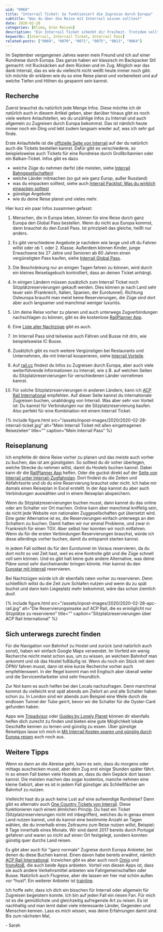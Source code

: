 ```yaml
---
uid: "0068"
title: "Interrail Ticket: So funktioniert die Zugreise durch Europa"
subtitle: "Was du über die Reise mit Interrail wissen solltest"
date: 2020-02-28
categories: [Klima, Grün Reisen]
description: "Ein Interrail Ticket schenkt dir Freiheit. Trotzdem solltest du einges beachten bevor du losfährst. Tipps für die Reise mit Interrail Pass."
keywords: [Interrail, Interrail Ticket, Interrail Pass]
related-posts: ["0069", "0070", "0071", "0075", "0013", "0064"]
---
```

Im September vergangenen Jahres waren mein Freund und ich auf einer Rundreise durch Europa. Das ganze haben wir klassisch im Backpacker Stil gemacht: mit Rucksäcken auf dem Rücken und im Zug. Möglich war das dank Interrail, das es wie du vielleicht nicht weißt heute immer noch gibt. Ich möchte dir erklären wie du so eine Reise planst und vorbereitest und auf welche Tiefen und Höhen du gespannt sein kannst.

## Recherche
Zuerst brauchst du natürlich jede Menge Infos. Diese möchte ich dir natürlch auch in diesem Artikel geben, aber darüber hinaus gibt es noch viele weitere Anlaufstellen, wo du unzählige Infos zu Interrail und auch allgemein zu Zugreisen durch Europa bekommst. Das ist nämlich heute immer noch ein Ding und lebt zudem langsam wieder auf, was ich sehr gut finde.

Erste Anlaufstelle ist die [offizielle Seite von Interrail](https://www.interrail.eu/de) auf der du natürlich auch die Tickets bestellen kannst. Dafür gibt es verschiedene, so beispielsweise auch Tickets für eine Rundreise durch Großbritannien oder ein Balkan-Ticket. Infos gibt es dazu
- welche Züge du nehmen darfst (die meisten, siehe [Interrail Bahngesellschaften](https://www.interrail.eu/de/reise-planen/zuege-europa/bahngesellschaften))
- welche Länder mitmachen (so gut wie ganz Europ, außer Russland)
- was du einpacken solltest, siehe auch [Interrail Packlist: Was du wirklich einpacken solltest](/blog/interrail-pack-liste/)
- günstige Angebote
- wie du deine Reise planst
und vieles mehr.

Hier kurz ein paar Infos zusammen gefasst:

1. Menschen, die in Europa leben, können für eine Reise durch ganz Europa den Global Pass bestellen. Wenn du nicht aus Europa kommst, dann brauchst du den Eurail Pass. Ist prinzipiell das gleiche, heißt nur anders.

2. Es gibt verschiedene Angebote je nachdem wie lange und oft du Fahren willst oder ob 1. oder 2. Klasse. Außerdem können Kinder, junge Erwachsene bis 27 Jahre und Senioren ab 60 Jahren einen vergünstigten Pass kaufen, siehe [Interrail Global Pass](https://www.interrail.eu/de/interrailpaesse/global-pass).

3. Die Beschränkung nur an einigen Tagen fahren zu können, wird durch ein kleines Reisetagebuch kontrolliert, dass an deinen Ticket anhängt.

4. In einigen Ländern müssen zusätzlich zum Interrail Ticket noch Sitzplätzreservierungen gekauft werden. Dies können je nach Land sehr teuer sein (Frankreich, Italien, Spanien, der Eurotunnel). Richtung Osteuropa braucht man meist keine Reservierungen, die Züge sind dort aber auch langsamer und manchmal weniger luxuriös.

5. Um deine Reise vorher zu planen und auch unterwegs Zugverbindungen nachschlagen zu können, gibt es die kostenlose [RailPlanner App](https://www.interrail.eu/de/reise-planen/bahnreisenplanerapp).

6. Eine [Liste aller Nachtzüge](https://www.interrail.eu/de/reise-planen/zuege-europa/nachtzuege) gibt es auch.

7. Im Interrail Pass sind teilweise auch Fähren und Busse mit drin, wie beispielsweise IC Busse.

8. Zusätzlich gibt es noch weitere Vergünstigen bei Restaurants und Unternehmen, die mit Interrail kooperieren, siehe [Interrail Vorteile](https://www.interrail.eu/de/interrailpaesse/zusaetzliche-vorteile-fuer-interrailreisende/gesamteuropaeische-vorteile).

9. Auf [rail.cc](https://rail.cc/de) findest du Infos zu Zugreisen durch Europa, aber auch viele weiterführende Informationen zu Interrail, wie z.B. auf welchen Seiten du Sitzplatzreservierungen für verschiedenen Länder vornehmen kannst.

10. Für solche Sitzplatzreservierungen in anderen Ländern, kann ich [ACP Rail International](https://shop.acprail.com) empfehlen. Auf dieser Seite kannst du internationale Zugreisen buchen, unabhängig von Interrail. Was aber sehr von Vorteil ist: Du kannst für Verbindungen nur die Sitzplatzreservierung kaufen. Also perfekt für eine Kombination mit einem Interrail Ticket.

{% include figure.html src="/assets/inpost-images/2020/2020-02-28-interrail-ticket.jpg" alt="Mein Interrail Ticket mit allen eingetragenen Reisezielen" title="" caption="Mein Interrail Pass" %}

## Reiseplanung
Ich empfehle dir deine Reise vorher zu planen und das meiste auch vorher zu buchen, das ist am günstigsten. So solltest du dir voher überlegen, welche Strecke du nehmen willst, damit du Hostels buchen kannst. Dabei kann dir die [RailPlanner App](https://www.interrail.eu/de/reise-planen/bahnreisenplanerapp) helfen. Oder die guckst direkt auf der [Seite von Interrail unter Interrail-Zugfahrplan](https://www.interrail.eu/en/plan-your-trip/interrail-timetable). Dort findest du die Zeiten und Abfahrtsorte und ob du eine Reservierung brauchst oder nicht. Ich habe mir damals einen Reiseplan in Excel erstellt. In der App kannst du aber auch Verbindungen auswählen und in einem Reiseplan abspeichern.

Wenn du Sitzplatzreservierungen buchen musst, dann kannst du das online oder am Schalter vor Ort machen. Online kann aber manchmal kniffelig sein, da nicht jede Website von nationalen Zuggesellschaften gut übersetzt wird. Eine guter Alternative ist es, die Reservierungen einfach unterwegs an den Schaltern zu buchen. Damit hatten wir nur einmal Probleme, und zwar in Frankreich für einen TGV. Aber selbst hier konnten wir noch mitfahren. Wenn du für die ersten Verbindungen Reservierungen brauchst, würde ich diese allerdings vorher buchen, damit du entspannt starten kannst.

In jedem Fall solltest du für den Eurotunnel im Voraus reservieren, da du dort nicht so viel Zeit hast, weil es eine Kontrolle gibt und die Züge schnell voll sein können. Und es gibt halt keine gute andere Alternative, was deine Pläne sonst sehr durcheinander bringen könnte. Hier kannst du den [Eurostar mit Interrail](https://www.eurostar.com/uk-en/deals/interrail) reservieren.

Bei Nachtzügen würde ich dir ebenfalls raten vorher zu reservieren. Denn schließlich willst du die Zeit zum Schlafen nutzen und wenn du zu spät buchst und dann kein Liegeplatz mehr bekommst, wäre das schon ziemlich doof.

{% include figure.html src="/assets/inpost-images/2020/2020-02-28-apc-rail.jpg" alt="Die Reservierungsmaske auf ACP Rail, die es ermöglicht nur Sitzplätze zu reservieren" title="" caption="Sitzplatzreservierungen über ACP Rail International" %}

## Sich unterwegs zurecht finden
Für die Navigation von Bahnhof zu Hostel und zurück (und natürlich auch sonst), haben wir einfach Google Maps verwendet. Im Vorfeld ein wenig Recherche reicht meist schon aus, um zu wissen, an welchem Bahnhof man ankommt und ob das Hostel fußläufig ist. Wenn du noch ein Stück mit dem ÖPNV fahren musst, dann ist eine kurze Recherche vorher auch empfehlenswert. In der Regel kommt man mit Englisch aber überall weiter und die Servicemitarbeiter sind sehr freundlich.

Zur Not kann es auch helfen bei den Locals nachzufragen. Denn manchmal kommst du vielleicht erst spät abends am Zielort an und alle Schalter haben schon zu. In London sind wir abends zum Beispiel eine Weile durch die endlosen Tunnel der Tube geirrt, bevor wir die Schalter für die Oyster-Card gefunden haben.

Apps wie [Tripadvisor](https://play.google.com/store/apps/details?id=com.tripadvisor.tripadvisor) oder [Guides by Lonely Planet](https://play.google.com/store/apps/details?id=com.lonelyplanet.guides) können dir ebenfalls helfen dich zurecht zu finden und bieten eine gute Möglichkeit lokale Geschäfte kennen zu lernen und günstig zu essen. Über günstige Reisetipps lasse ich mich in [Mit Interrail Kosten sparen und günstig durch Europa reisen](/blog/interrail-guenstig-reisen/) auch noch aus.

## Weitere Tipps
Wenn es dann an die Abreise geht, kann es sein, dass du morgens oder mittags auschecken musst, aber dein Zug erst einige Stunden später fährt. In so einem Fall bieten viele Hostels an, dass du dein Gepäck dort lassen kannst. Die meisten machen das sogar kostenlos, manche nehmen eine kleine Gebürt, aber es ist in jedem Fall günstiger als Schließfächer am Bahnhof zu nutzen.

Vielleicht hast du ja auch keine Lust auf eine aufwendige Rundreise? Dann gibt es alternativ auch [One Country Tickets von Interrail](https://www.interrail.eu/de/interrail-passes/one-country-pass). Diese funktionieren nach einem ähnlichen Prinzip. Du hast ein Ticket (Sitzplatzreservierungen nicht mit inbegriffen), welches du in genau einem Land nutzen kannst, und du kannst eine bestimmte Anzahl an Tagen wählen, die du innerhalb eines Zeitraums zum Reise nutzen willst, Beispiel: 8 Tage innerhalb eines Monats. Wir sind damit 2017 bereits durch Portugal gefahren und waren so nicht auf einen Ort festgelegt, sondern konnten günstig quer durchs Land reisen.

Es gibt aber auch für "ganz normale" Zugreise durch Europa Anbieter, bei denen du diese Buchen kannst. Einen davon habe bereits erwähnt, nämlich [ACP Rail International](https://shop.acprail.com). Inzwichen gibt es aber auch noch [Omio](https://de.omio.com/) und [fromAtoB](https://www.fromatob.com/de-DE), die auch beide Apps anbieten. Vorteil von diesen Apps ist, dass sie auch andere Verkehrsmittel anbieten wie Fahrgemeinschaften oder Busse. Natürlich auch Flugreise, aber die lassen wir hier mal schön außen vor \*hust\*. Ein weiterer Anbieter ist [trainline](https://www.thetrainline.com/de).

Ich hoffe sehr, dass ich dich ein bisschen für Interrail oder allgemein für Zugreisen begeistern konnte. Ich bin auf jeden Fall ein riesen Fan. Für mich ist es die gemütlichste und gleichzeitig aufregenste Art zu reisen. Es ist nachhaltig und man lernt dabei viele interessante Länder, Gegenden und Menschen kennen. Lass es mich wissen, was deine Erfahrungen damit sind. Bis zum nächsten Mal,

\- Sarah
